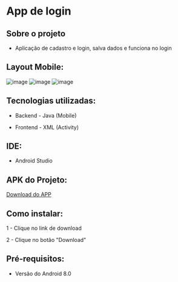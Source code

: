 # App de login

## Sobre o projeto

- Aplicação de cadastro e login, salva dados e funciona no login

## Layout Mobile:
![image](https://github.com/fabio-solbego/AppLogin/assets/83030668/c1436167-da9b-43f9-878c-97cbde0d8b55)
![image](https://github.com/fabio-solbego/AppLogin/assets/83030668/bbabc6af-8fe1-4061-991b-aedd726b45cc)
![image](https://github.com/fabio-solbego/AppLogin/assets/83030668/644b8d5c-40e2-4165-96eb-ee9fb6a70500)


## Tecnologias utilizadas:

- Backend - Java (Mobile)

- Frontend - XML (Activity)

## IDE:  

- Android Studio

## APK do Projeto:

<a href="https://drive.google.com/file/d/1VasZwcD7lbH2CjkxzogdzNphQZS_5zTN/view?usp=sharing">Download do APP </a>

## Como instalar:

1 - Clique no link de download

2 - Clique no botão "Download"

## Pré-requisitos:

- Versão do Android 8.0
